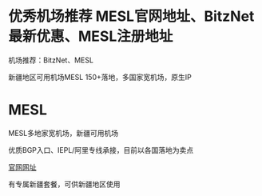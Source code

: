 # 优秀机场推荐 MESL官网地址、BitzNet最新优惠、MESL注册地址
机场推荐：BitzNet、MESL

新疆地区可用机场MESL
150+落地，多国家宽机场，原生IP

# MESL
MESL多地家宽机场，新疆可用机场

优质BGP入口、IEPL/阿里专线承接，目前以各国落地为卖点

[官网网址](https://mesl.tigaf88789.workers.dev)

有专属新疆套餐，可供新疆地区使用

